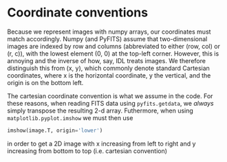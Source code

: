 Coordinate conventions
======

Because we represent images with numpy arrays, our coordinates must match accordingly.
Numpy (and PyFITS) assume that two-dimensional images are indexed by row and columns (abbreviated to either (row, col) or (r, c)), with the lowest element (0, 0) at the top-left corner.
However, this is annoying and the inverse of how, say, IDL treats images.
We therefore distinguish this from (x, y), which commonly denote standard Cartesian coordinates, where x is the horizontal coordinate, y the vertical, and the origin is on the bottom left.

The cartesian coordinate convention is what we assume in the code.
For these reasons, when reading FITS data using `pyfits.getdata`, we *always* simply transpose the resulting 2-d array.
Futhermore, when using ```matplotlib.pyplot.imshow``` we must then use
```python
imshow(image.T, origin='lower')
```
in order to get a 2D image with x increasing from left to right and y increasing from bottom to top (i.e. cartesian convention)
